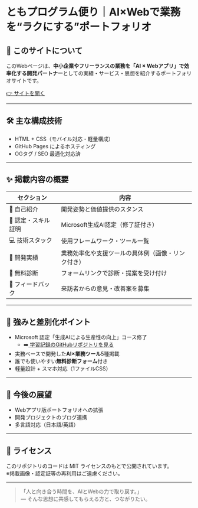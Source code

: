 # ともプログラム便り｜AI×Webで業務を“ラクにする”ポートフォリオ

## 🧭 このサイトについて

このWebページは、**中小企業やフリーランスの業務を「AI × Webアプリ」で効率化する開発パートナー**としての実績・サービス・思想を紹介するポートフォリオサイトです。

[👉 サイトを開く](https://tomoprogrammingdayori.github.io/)

---

## 🛠 主な構成技術

- HTML + CSS（モバイル対応・軽量構成）
- GitHub Pages によるホスティング
- OGタグ / SEO 最適化対応済

---

## ✨ 掲載内容の概要

| セクション | 内容 |
|------------|------|
| 💁 自己紹介 | 開発姿勢と価値提供のスタンス |
| 📜 認定・スキル証明 | Microsoft生成AI認定（修了証付き） |
| 💻 技術スタック | 使用フレームワーク・ツール一覧 |
| 🚀 開発実績 | 業務効率化や支援ツールの具体例（画像・リンク付き） |
| 🧠 無料診断 | フォームリンクで診断・提案を受け付け |
| 💬 フィードバック | 来訪者からの意見・改善案を募集 |

---

## 🧩 強みと差別化ポイント

- Microsoft 認定「生成AIによる生産性の向上」コース修了
  - ➡️[ 学習記録のGitHubリポジトリを見る](https://github.com/TomoProgrammingDayori/ai-productivity-cert-practical-output)
- 実務ベースで開発した**AI×業務ツール**5種掲載
- 誰でも使いやすい**無料診断フォーム**付き
- 軽量設計 + スマホ対応（1ファイルCSS）

---

## 🚀 今後の展望

- Webアプリ版ポートフォリオへの拡張
- 開発プロジェクトのブログ連携
- 多言語対応（日本語/英語）

---

## 📝 ライセンス

このリポジトリのコードは MIT ライセンスのもとで公開されています。  
※掲載画像・認定証等の再利用はご遠慮ください。

---

> 「人と向き合う時間を、AIとWebの力で取り戻す。」  
>  ― そんな思想に共感してもらえる方と、つながりたい。

